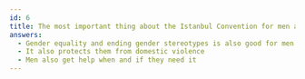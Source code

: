 ```yaml
---
id: 6
title: The most important thing about the Istanbul Convention for men and boys is that
answers:
  - Gender equality and ending gender stereotypes is also good for men and boys
  - It also protects them from domestic violence
  - Men also get help when and if they need it
---
```

